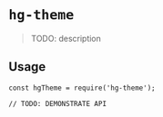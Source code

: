 # `hg-theme`

> TODO: description

## Usage

```
const hgTheme = require('hg-theme');

// TODO: DEMONSTRATE API
```
